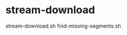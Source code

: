 # stream-download

stream-download.sh <master-playlist-url> <folder-prefix>
find-missing-segments.sh <m3u8-file> <min> <max>
